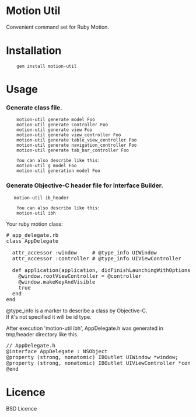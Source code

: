 Motion Util
===

Convenient command set for Ruby Motion.

Installation
===

        gem install motion-util


Usage
===

### Generate class file.  

        motion-util generate model Foo  
        motion-util generate controller Foo  
        motion-util generate view Foo  
        motion-util generate view_controller Foo  
        motion-util generate table_view_controller Foo  
        motion-util generate navigation_controller Foo  
        motion-util generate tab_bar_controller Foo  

        You can also describe like this:  
        motion-util g model Foo  
        motion-util generation model Foo  

### Generate Objective-C header file for Interface Builder.
  
       motion-util ib_header

        You can also describe like this:  
        motion-util ibh  

        
Your ruby motion class:  

<pre>
# app_delegate.rb
class AppDelegate

  attr_accessor :window     # @type_info UIWindow
  attr_accessor :controller # @type_info UIViewController
  
  def application(application, didFinishLaunchingWithOptions:launchOptions)
    @window.rootViewController = @controller
    @window.makeKeyAndVisible
    true
  end
end
</pre>

@type_info is a marker to describe a class by Objective-C.  
If it's not specified it will be id type.  
  
After execution 'motion-util ibh', AppDelegate.h was generated in tmp/header directory like this.  

<pre>
// AppDelegate.h
@interface AppDelegate : NSObject
@property (strong, nonatomic) IBOutlet UIWindow *window;
@property (strong, nonatomic) IBOutlet UIViewController *controller;
@end
</pre>


                  

Licence
===
BSD Licence

